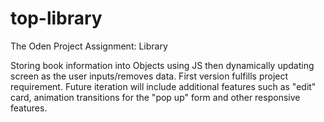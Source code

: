 # top-library
The Oden Project Assignment: Library

Storing book information into Objects using JS then 
dynamically updating screen as the user inputs/removes
data. First version fulfills project requirement. Future
iteration will include additional features such as "edit" card,
animation transitions for the "pop up" form and other responsive
features.  